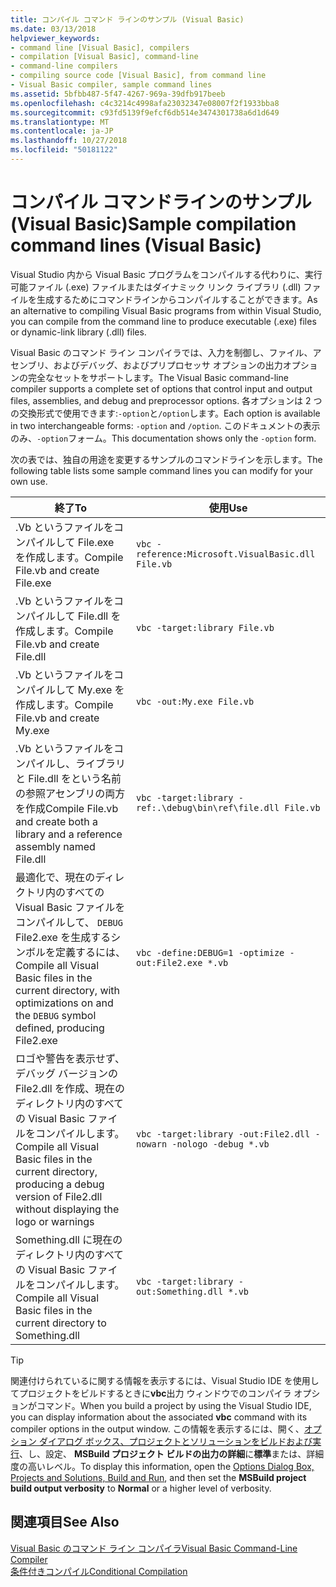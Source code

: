 ```yaml
---
title: コンパイル コマンド ラインのサンプル (Visual Basic)
ms.date: 03/13/2018
helpviewer_keywords:
- command line [Visual Basic], compilers
- compilation [Visual Basic], command-line
- command-line compilers
- compiling source code [Visual Basic], from command line
- Visual Basic compiler, sample command lines
ms.assetid: 5bfbb487-5f47-4267-969a-39dfb917beeb
ms.openlocfilehash: c4c3214c4998afa23032347e08007f2f1933bba8
ms.sourcegitcommit: c93fd5139f9efcf6db514e3474301738a6d1d649
ms.translationtype: MT
ms.contentlocale: ja-JP
ms.lasthandoff: 10/27/2018
ms.locfileid: "50181122"
---
```

# <a name="sample-compilation-command-lines-visual-basic"></a><span data-ttu-id="a66e8-102">コンパイル コマンドラインのサンプル (Visual Basic)</span><span class="sxs-lookup"><span data-stu-id="a66e8-102">Sample compilation command lines (Visual Basic)</span></span>
<span data-ttu-id="a66e8-103">Visual Studio 内から Visual Basic プログラムをコンパイルする代わりに、実行可能ファイル (.exe) ファイルまたはダイナミック リンク ライブラリ (.dll) ファイルを生成するためにコマンドラインからコンパイルすることができます。</span><span class="sxs-lookup"><span data-stu-id="a66e8-103">As an alternative to compiling Visual Basic programs from within Visual Studio, you can compile from the command line to produce executable (.exe) files or dynamic-link library (.dll) files.</span></span>  
  
 <span data-ttu-id="a66e8-104">Visual Basic のコマンド ライン コンパイラでは、入力を制御し、ファイル、アセンブリ、およびデバッグ、およびプリプロセッサ オプションの出力オプションの完全なセットをサポートします。</span><span class="sxs-lookup"><span data-stu-id="a66e8-104">The Visual Basic command-line compiler supports a complete set of options that control input and output files, assemblies, and debug and preprocessor options.</span></span> <span data-ttu-id="a66e8-105">各オプションは 2 つの交換形式で使用できます:`-option`と`/option`します。</span><span class="sxs-lookup"><span data-stu-id="a66e8-105">Each option is available in two interchangeable forms: `-option` and `/option`.</span></span> <span data-ttu-id="a66e8-106">このドキュメントの表示のみ、`-option`フォーム。</span><span class="sxs-lookup"><span data-stu-id="a66e8-106">This documentation shows only the `-option` form.</span></span>  
  
 <span data-ttu-id="a66e8-107">次の表では、独自の用途を変更するサンプルのコマンドラインを示します。</span><span class="sxs-lookup"><span data-stu-id="a66e8-107">The following table lists some sample command lines you can modify for your own use.</span></span>  
  
|<span data-ttu-id="a66e8-108">終了</span><span class="sxs-lookup"><span data-stu-id="a66e8-108">To</span></span>|<span data-ttu-id="a66e8-109">使用</span><span class="sxs-lookup"><span data-stu-id="a66e8-109">Use</span></span>|  
|--------|---------|  
|<span data-ttu-id="a66e8-110">.Vb というファイルをコンパイルして File.exe を作成します。</span><span class="sxs-lookup"><span data-stu-id="a66e8-110">Compile File.vb and create File.exe</span></span>|`vbc -reference:Microsoft.VisualBasic.dll File.vb`|  
|<span data-ttu-id="a66e8-111">.Vb というファイルをコンパイルして File.dll を作成します。</span><span class="sxs-lookup"><span data-stu-id="a66e8-111">Compile File.vb and create File.dll</span></span>|`vbc -target:library File.vb`|  
|<span data-ttu-id="a66e8-112">.Vb というファイルをコンパイルして My.exe を作成します。</span><span class="sxs-lookup"><span data-stu-id="a66e8-112">Compile File.vb and create My.exe</span></span>|`vbc -out:My.exe File.vb`|  
|<span data-ttu-id="a66e8-113">.Vb というファイルをコンパイルし、ライブラリと File.dll をという名前の参照アセンブリの両方を作成</span><span class="sxs-lookup"><span data-stu-id="a66e8-113">Compile File.vb and create both a library and a reference assembly named File.dll</span></span>|`vbc -target:library -ref:.\debug\bin\ref\file.dll File.vb`|
|<span data-ttu-id="a66e8-114">最適化で、現在のディレクトリ内のすべての Visual Basic ファイルをコンパイルして、 `DEBUG` File2.exe を生成するシンボルを定義するには、</span><span class="sxs-lookup"><span data-stu-id="a66e8-114">Compile all Visual Basic files in the current directory, with optimizations on and the `DEBUG` symbol defined, producing File2.exe</span></span>|`vbc -define:DEBUG=1 -optimize -out:File2.exe *.vb`|  
|<span data-ttu-id="a66e8-115">ロゴや警告を表示せず、デバッグ バージョンの File2.dll を作成、現在のディレクトリ内のすべての Visual Basic ファイルをコンパイルします。</span><span class="sxs-lookup"><span data-stu-id="a66e8-115">Compile all Visual Basic files in the current directory, producing a debug version of File2.dll without displaying the logo or warnings</span></span>|`vbc -target:library -out:File2.dll -nowarn -nologo -debug *.vb`|  
|<span data-ttu-id="a66e8-116">Something.dll に現在のディレクトリ内のすべての Visual Basic ファイルをコンパイルします。</span><span class="sxs-lookup"><span data-stu-id="a66e8-116">Compile all Visual Basic files in the current directory to Something.dll</span></span>|`vbc -target:library -out:Something.dll *.vb`|  
  
> [!TIP]
>  <span data-ttu-id="a66e8-117">関連付けられているに関する情報を表示するには、Visual Studio IDE を使用してプロジェクトをビルドするときに**vbc**出力 ウィンドウでのコンパイラ オプションがコマンド。</span><span class="sxs-lookup"><span data-stu-id="a66e8-117">When you build a project by using the Visual Studio IDE, you can display information about the associated **vbc** command with its compiler options in the output window.</span></span> <span data-ttu-id="a66e8-118">この情報を表示するには、開く、[オプション ダイアログ ボックス、プロジェクトとソリューションをビルドおよび実行](/visualstudio/ide/reference/options-dialog-box-projects-and-solutions-build-and-run)、し、設定、 **MSBuild プロジェクト ビルドの出力の詳細**に**標準**または、詳細度の高いレベル。</span><span class="sxs-lookup"><span data-stu-id="a66e8-118">To display this information, open the [Options Dialog Box,  Projects and Solutions, Build and Run](/visualstudio/ide/reference/options-dialog-box-projects-and-solutions-build-and-run), and then set the **MSBuild project build output verbosity** to **Normal** or a higher level of verbosity.</span></span>   
  
## <a name="see-also"></a><span data-ttu-id="a66e8-119">関連項目</span><span class="sxs-lookup"><span data-stu-id="a66e8-119">See Also</span></span>  
 [<span data-ttu-id="a66e8-120">Visual Basic のコマンド ライン コンパイラ</span><span class="sxs-lookup"><span data-stu-id="a66e8-120">Visual Basic Command-Line Compiler</span></span>](../../../visual-basic/reference/command-line-compiler/index.md)  
 [<span data-ttu-id="a66e8-121">条件付きコンパイル</span><span class="sxs-lookup"><span data-stu-id="a66e8-121">Conditional Compilation</span></span>](../../../visual-basic/programming-guide/program-structure/conditional-compilation.md)
